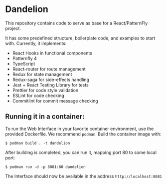 # Dandelion

This repository contains code to serve as base for a React/PatternFly project.

It has some predefined structure, boilerplate code, and examples to start with. Currently, it implements:
- React Hooks in functional components
- Patternfly 4
- TypeScript
- React-router for route management
- Redux for state management
- Redux-saga for side-effects handling
- Jest + React Testing Library for tests
- Prettier for code style validation
- ESLint for code checking
- Commitlint for commit message checking

## Running it in a container:

To run the Web Interface in your favorite container environment, use the provided Dockerfile. We recommend `podman`.
Build the container image with:

```shell
$ podman build . -t dandelion
```

After building is completed, you can run it, mapping port 80 to some local port:

```shell
$ podman run -d -p 8081:80 dandelion
```

The Interface should now be available in the address `http://localhost:8081`
